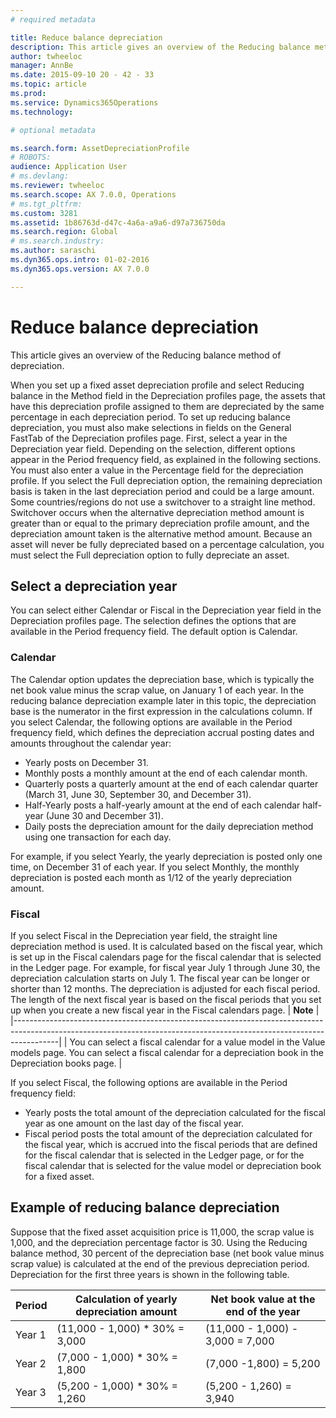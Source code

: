 ```yaml
---
# required metadata

title: Reduce balance depreciation
description: This article gives an overview of the Reducing balance method of depreciation.
author: twheeloc
manager: AnnBe
ms.date: 2015-09-10 20 - 42 - 33
ms.topic: article
ms.prod: 
ms.service: Dynamics365Operations
ms.technology: 

# optional metadata

ms.search.form: AssetDepreciationProfile
# ROBOTS: 
audience: Application User
# ms.devlang: 
ms.reviewer: twheeloc
ms.search.scope: AX 7.0.0, Operations
# ms.tgt_pltfrm: 
ms.custom: 3281
ms.assetid: 1b86763d-d47c-4a6a-a9a6-d97a736750da
ms.search.region: Global
# ms.search.industry: 
ms.author: saraschi
ms.dyn365.ops.intro: 01-02-2016
ms.dyn365.ops.version: AX 7.0.0

---
```


# Reduce balance depreciation

This article gives an overview of the Reducing balance method of depreciation.

When you set up a fixed asset depreciation profile and select Reducing balance in the Method field in the Depreciation profiles page, the assets that have this depreciation profile assigned to them are depreciated by the same percentage in each depreciation period. To set up reducing balance depreciation, you must also make selections in fields on the General FastTab of the Depreciation profiles page. First, select a year in the Depreciation year field. Depending on the selection, different options appear in the Period frequency field, as explained in the following sections. You must also enter a value in the Percentage field for the depreciation profile. If you select the Full depreciation option, the remaining depreciation basis is taken in the last depreciation period and could be a large amount. Some countries/regions do not use a switchover to a straight line method. Switchover occurs when the alternative depreciation method amount is greater than or equal to the primary depreciation profile amount, and the depreciation amount taken is the alternative method amount. Because an asset will never be fully depreciated based on a percentage calculation, you must select the Full depreciation option to fully depreciate an asset.

## Select a depreciation year
You can select either Calendar or Fiscal in the Depreciation year field in the Depreciation profiles page. The selection defines the options that are available in the Period frequency field. The default option is Calendar.
### Calendar

The Calendar option updates the depreciation base, which is typically the net book value minus the scrap value, on January 1 of each year. In the reducing balance depreciation example later in this topic, the depreciation base is the numerator in the first expression in the calculations column. If you select Calendar, the following options are available in the Period frequency field, which defines the depreciation accrual posting dates and amounts throughout the calendar year:
-   Yearly posts on December 31.
-   Monthly posts a monthly amount at the end of each calendar month.
-   Quarterly posts a quarterly amount at the end of each calendar quarter (March 31, June 30, September 30, and December 31).
-   Half-Yearly posts a half-yearly amount at the end of each calendar half-year (June 30 and December 31).
-   Daily posts the depreciation amount for the daily depreciation method using one transaction for each day.

For example, if you select Yearly, the yearly depreciation is posted only one time, on December 31 of each year. If you select Monthly, the monthly depreciation is posted each month as 1/12 of the yearly depreciation amount.

### Fiscal

If you select Fiscal in the Depreciation year field, the straight line depreciation method is used. It is calculated based on the fiscal year, which is set up in the Fiscal calendars page for the fiscal calendar that is selected in the Ledger page. For example, for fiscal year July 1 through June 30, the depreciation calculation starts on July 1. The fiscal year can be longer or shorter than 12 months. The depreciation is adjusted for each fiscal period. The length of the next fiscal year is based on the fiscal periods that you set up when you create a new fiscal year in the Fiscal calendars page.
| **Note**                                                                                                                                                              |
|-----------------------------------------------------------------------------------------------------------------------------------------------------------------------|
| You can select a fiscal calendar for a value model in the Value models page. You can select a fiscal calendar for a depreciation book in the Depreciation books page. |

If you select Fiscal, the following options are available in the Period frequency field:
-   Yearly posts the total amount of the depreciation calculated for the fiscal year as one amount on the last day of the fiscal year.
-   Fiscal period posts the total amount of the depreciation calculated for the fiscal year, which is accrued into the fiscal periods that are defined for the fiscal calendar that is selected in the Ledger page, or for the fiscal calendar that is selected for the value model or depreciation book for a fixed asset.

## Example of reducing balance depreciation
Suppose that the fixed asset acquisition price is 11,000, the scrap value is 1,000, and the depreciation percentage factor is 30. Using the Reducing balance method, 30 percent of the depreciation base (net book value minus scrap value) is calculated at the end of the previous depreciation period. Depreciation for the first three years is shown in the following table.

| Period | Calculation of yearly depreciation amount | Net book value at the end of the year |
|--------|-------------------------------------------|---------------------------------------|
| Year 1 | (11,000 - 1,000) \* 30% = 3,000           | (11,000 - 1,000) - 3,000 = 7,000      |
| Year 2 | (7,000 - 1,000) \* 30% = 1,800            | (7,000 -1,800) = 5,200                |
| Year 3 | (5,200 - 1,000) \* 30% = 1,260            | (5,200 - 1,260) = 3,940               |

 
-



